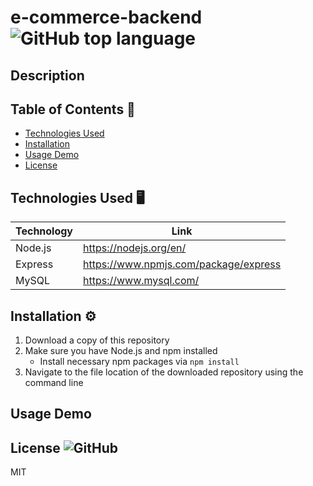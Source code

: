 # e-commerce-backend ![GitHub top language](https://img.shields.io/github/languages/top/Dkallen117/e-commerce-backend)

## Description 




## Table of Contents 📖

- [Technologies Used](#technologies-used-%EF%B8%8F)
- [Installation](#installation-%EF%B8%8F)
- [Usage Demo](#usage-demo)
- [License](#license-)

## Technologies Used 🖥️

| Technology  | Link                                   |
| ----------- | -------------------------------------- |
| Node.js     | https://nodejs.org/en/                 |
| Express     | https://www.npmjs.com/package/express  |
| MySQL       | https://www.mysql.com/                 |


## Installation ⚙️

1. Download a copy of this repository
2. Make sure you have Node.js and npm installed
    - Install necessary npm packages via `npm install`
3. Navigate to the file location of the downloaded repository using the command line



## Usage Demo



## License ![GitHub](https://img.shields.io/github/license/smcheah/employee-Tracker)

MIT
